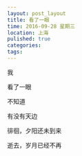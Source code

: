 ```yaml
---
layout: post_layout
title: 看了一眼
time: 2016-09-28 星期三
location: 上海
pulished: true
categories:
tags:
---
```

我

看了一眼

不知道

有没有天边
<!-- more -->

徘徊，夕阳还未到来

逝去，岁月已经不再
